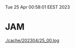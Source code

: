 Tue 25 Apr 00:58:01 EEST 2023
# JAM
<a href='./cache/202304/25_00.log'>./cache/202304/25_00.log</a>

